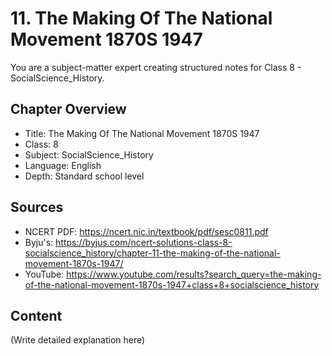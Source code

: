 # 11. The Making Of The National Movement 1870S 1947

You are a subject-matter expert creating structured notes for Class 8 - SocialScience_History.

## Chapter Overview
- Title: The Making Of The National Movement 1870S 1947
- Class: 8
- Subject: SocialScience_History
- Language: English
- Depth: Standard school level

## Sources
- NCERT PDF: https://ncert.nic.in/textbook/pdf/sesc0811.pdf
- Byju's: https://byjus.com/ncert-solutions-class-8-socialscience_history/chapter-11-the-making-of-the-national-movement-1870s-1947/
- YouTube: https://www.youtube.com/results?search_query=the-making-of-the-national-movement-1870s-1947+class+8+socialscience_history

## Content
(Write detailed explanation here)
